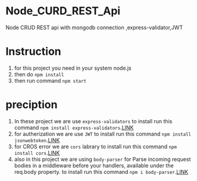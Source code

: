 # Node_CURD_REST_Api
Node CRUD REST api with mongodb connection ,express-validator,JWT
# Instruction
1. for this project you need in your system node.js 
2. then do `npm install`
3. then run command `npm start`

# preciption
1. In these project we are use `express-validators` to install run this command `npm install express-validators`.[LINK](https://www.npmjs.com/package/express-validator)
2. for autherization we are use `JWT` to install run this command `npm install jsonwebtoken`.[LINK](https://www.npmjs.com/package/jsonwebtoken)
3. for CROS error we are `cors` labrary to install run this command `npm install cors`.[LINK](https://www.npmjs.com/package/cors)
4. also in this project we are using `body-parser` for Parse incoming request bodies in a middleware before your handlers, available under the req.body property. to install run this command `npm i body-parser`.[LINK](https://www.npmjs.com/package/body-parser) 





